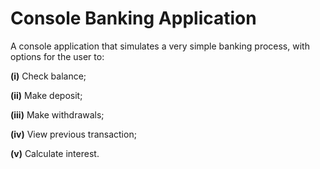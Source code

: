 # Console Banking Application

A console application that simulates a very simple banking process, with options for the user to:

**(i)** Check balance;

**(ii)** Make deposit;

**(iii)** Make withdrawals;

**(iv)** View previous transaction;

**(v)** Calculate interest.
